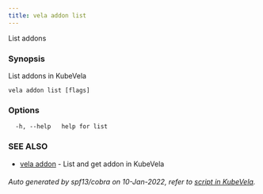 ```yaml
---
title: vela addon list
---
```


List addons

### Synopsis

List addons in KubeVela

```
vela addon list [flags]
```

### Options

```
  -h, --help   help for list
```

### SEE ALSO

* [vela addon](vela_addon)	 - List and get addon in KubeVela

###### Auto generated by spf13/cobra on 10-Jan-2022, refer to [script in KubeVela](https://github.com/oam-dev/kubevela/tree/master/hack/docgen).
